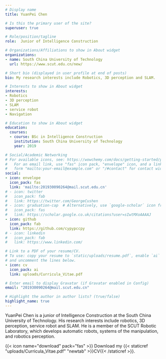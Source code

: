 ```yaml
---
# Display name
title: YuanPei Chen

# Is this the primary user of the site?
superuser: true

# Role/position/tagline
role:  Junior of Intelligence Construction

# Organizations/Affiliations to show in About widget
organizations:
- name: South China University of Technology
  url: https://www.scut.edu.cn/new/

# Short bio (displayed in user profile at end of posts)
bio: My research interests include Robotics, 3D perception and SLAM.

# Interests to show in About widget
interests:
- Robotics
- 3D perception
- SLAM
- service robot
- Navigation

# Education to show in About widget
education:
  courses:
  - course: BSc in Intelligence Construction
    institution: South China University of Technology
    year: 2019

# Social/Academic Networking
# For available icons, see: https://wowchemy.com/docs/getting-started/page-builder/#icons
#   For an email link, use "fas" icon pack, "envelope" icon, and a link in the
#   form "mailto:your-email@example.com" or "/#contact" for contact widget.
social:
- icon: envelope
  icon_pack: fas
  link: 'mailto:201930090264@mail.scut.edu.cn'
# - icon: twitter
#   icon_pack: fab
#   link: https://twitter.com/GeorgeCushen
# - icon: graduation-cap  # Alternatively, use `google-scholar` icon from `ai` icon pack
#   icon_pack: fas
#   link: https://scholar.google.co.uk/citations?user=sIwtMXoAAAAJ
- icon: github
  icon_pack: fab
  link: https://github.com/cypypccpy
# - icon: linkedin
#   icon_pack: fab
#   link: https://www.linkedin.com/

# Link to a PDF of your resume/CV.
# To use: copy your resume to `static/uploads/resume.pdf`, enable `ai` icons in `params.toml`, 
# and uncomment the lines below.
- icon: cv
  icon_pack: ai
  link: uploads/Curricula_Vitae.pdf

# Enter email to display Gravatar (if Gravatar enabled in Config)
email: "201930090264@mail.scut.edu.cn"

# Highlight the author in author lists? (true/false)
highlight_name: true
---
```


YuanPei Chen is a junior of Intelligence Construction at the South China University of Technology. His research interests include robotics, 3D perception, service robot and SLAM. He is a member of the SCUT Robotic Laboratory, which develops automatic robots, systems of the manipulation, and robotics perception.

{{< icon name="download" pack="fas" >}} Download my {{< staticref "uploads/Curricula_Vitae.pdf" "newtab" >}}CV{{< /staticref >}}.

